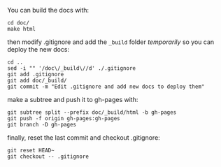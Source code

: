 You can build the docs with:

```
cd doc/
make html
```

then modify .gitignore and add the `_build` folder *temporarily*
so you can deploy the new docs:

```
cd ..
sed -i "" '/doc\/_build\//d' ./.gitignore
git add .gitignore
git add doc/_build/
git commit -m "Edit .gitignore and add new docs to deploy them"
```

make a subtree and push it to gh-pages with:

```
git subtree split --prefix doc/_build/html -b gh-pages
git push -f origin gh-pages:gh-pages
git branch -D gh-pages
```

finally, reset the last commit and checkout .gitignore:

```
git reset HEAD~
git checkout -- .gitignore
```